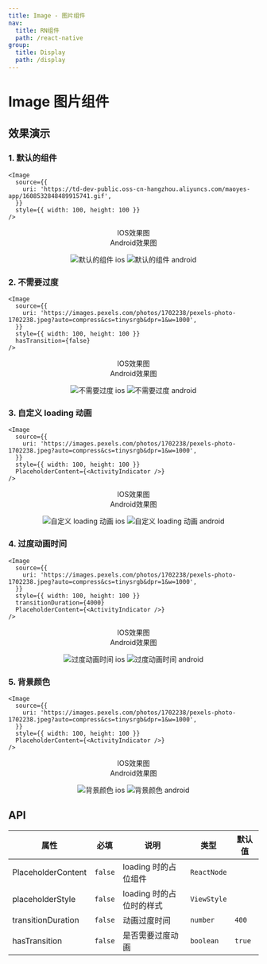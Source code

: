 ```yaml
---
title: Image - 图片组件
nav:
  title: RN组件
  path: /react-native
group:
  title: Display
  path: /display
---
```


# Image 图片组件

## 效果演示

### 1. 默认的组件

```tsx | pure
<Image
  source={{
    uri: 'https://td-dev-public.oss-cn-hangzhou.aliyuncs.com/maoyes-app/1608532848489915741.gif',
  }}
  style={{ width: 100, height: 100 }}
/>
```

<center>
  <div style={{ display: 'flex', width: 750 }}>
    <div style={{ width: 375 }}>IOS效果图</div>
    <div style={{ width: 375 }}>Android效果图</div>
  </div>
</center>
<center>
  <figure>
    <img
      alt="默认的组件 ios"
      src="https://td-dev-public.oss-cn-hangzhou.aliyuncs.com/maoyes-app/1609308002321466123.gif"
      style={{ width: 375, marginRight: 10, border: "1px solid #ddd" }}
    />
    <img
      alt="默认的组件 android"
      src="https://td-dev-public.oss-cn-hangzhou.aliyuncs.com/maoyes-app/1609308003234279447.gif"
      style={{ width: 375, border: "1px solid #ddd" }}
    />
  </figure>
</center>

### 2. 不需要过度

```tsx | pure
<Image
  source={{
    uri: 'https://images.pexels.com/photos/1702238/pexels-photo-1702238.jpeg?auto=compress&cs=tinysrgb&dpr=1&w=1000',
  }}
  style={{ width: 100, height: 100 }}
  hasTransition={false}
/>
```

<center>
  <div style={{ display: 'flex', width: 750 }}>
    <div style={{ width: 375 }}>IOS效果图</div>
    <div style={{ width: 375 }}>Android效果图</div>
  </div>
</center>
<center>
  <figure>
    <img
      alt="不需要过度 ios"
      src="https://td-dev-public.oss-cn-hangzhou.aliyuncs.com/maoyes-app/1609308003290614199.gif"
      style={{ width: 375, marginRight: 10, border: "1px solid #ddd" }}
    />
    <img
      alt="不需要过度 android"
      src="https://td-dev-public.oss-cn-hangzhou.aliyuncs.com/maoyes-app/1609308002354124101.gif"
      style={{ width: 375, border: "1px solid #ddd" }}
    />
  </figure>
</center>

### 3. 自定义 loading 动画

```tsx | pure
<Image
  source={{
    uri: 'https://images.pexels.com/photos/1702238/pexels-photo-1702238.jpeg?auto=compress&cs=tinysrgb&dpr=1&w=1000',
  }}
  style={{ width: 100, height: 100 }}
  PlaceholderContent={<ActivityIndicator />}
/>
```

<center>
  <div style={{ display: 'flex', width: 750 }}>
    <div style={{ width: 375 }}>IOS效果图</div>
    <div style={{ width: 375 }}>Android效果图</div>
  </div>
</center>
<center>
  <figure>
    <img
      alt="自定义 loading 动画 ios"
      src="https://td-dev-public.oss-cn-hangzhou.aliyuncs.com/maoyes-app/1609308002314736009.gif"
      style={{ width: 375, marginRight: 10, border: "1px solid #ddd" }}
    />
    <img
      alt="自定义 loading 动画 android"
      src="https://td-dev-public.oss-cn-hangzhou.aliyuncs.com/maoyes-app/1609308002363033592.gif"
      style={{ width: 375, border: "1px solid #ddd" }}
    />
  </figure>
</center>

### 4. 过度动画时间

```tsx | pure
<Image
  source={{
    uri: 'https://images.pexels.com/photos/1702238/pexels-photo-1702238.jpeg?auto=compress&cs=tinysrgb&dpr=1&w=1000',
  }}
  style={{ width: 100, height: 100 }}
  transitionDuration={4000}
  PlaceholderContent={<ActivityIndicator />}
/>
```

<center>
  <div style={{ display: 'flex', width: 750 }}>
    <div style={{ width: 375 }}>IOS效果图</div>
    <div style={{ width: 375 }}>Android效果图</div>
  </div>
</center>
<center>
  <figure>
    <img
      alt="过度动画时间 ios"
      src="https://td-dev-public.oss-cn-hangzhou.aliyuncs.com/maoyes-app/1609308003317675780.gif"
      style={{ width: 375, marginRight: 10, border: "1px solid #ddd" }}
    />
    <img
      alt="过度动画时间 android"
      src="https://td-dev-public.oss-cn-hangzhou.aliyuncs.com/maoyes-app/1609308003120282114.gif"
      style={{ width: 375, border: "1px solid #ddd" }}
    />
  </figure>
</center>

### 5. 背景颜色

```tsx | pure
<Image
  source={{
    uri: 'https://images.pexels.com/photos/1702238/pexels-photo-1702238.jpeg?auto=compress&cs=tinysrgb&dpr=1&w=1000',
  }}
  style={{ width: 100, height: 100 }}
  PlaceholderContent={<ActivityIndicator />}
/>
```

<center>
  <div style={{ display: 'flex', width: 750 }}>
    <div style={{ width: 375 }}>IOS效果图</div>
    <div style={{ width: 375 }}>Android效果图</div>
  </div>
</center>
<center>
  <figure>
    <img
      alt="背景颜色 ios"
      src="https://td-dev-public.oss-cn-hangzhou.aliyuncs.com/maoyes-app/1609308002321466020.gif"
      style={{ width: 375, marginRight: 10, border: "1px solid #ddd" }}
    />
    <img
      alt="背景颜色 android"
      src="https://td-dev-public.oss-cn-hangzhou.aliyuncs.com/maoyes-app/1609308002309618082.gif"
      style={{ width: 375, border: "1px solid #ddd" }}
    />
  </figure>
</center>

## API

| 属性               | 必填    | 说明                     | 类型        | 默认值 |
| ------------------ | ------- | ------------------------ | ----------- | ------ |
| PlaceholderContent | `false` | loading 时的占位组件     | `ReactNode` |        |
| placeholderStyle   | `false` | loading 时的占位时的样式 | `ViewStyle` |        |
| transitionDuration | `false` | 动画过度时间             | `number`    | `400`  |
| hasTransition      | `false` | 是否需要过度动画         | `boolean`   | `true` |
